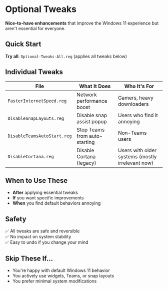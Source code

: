 # Optional Tweaks

**Nice-to-have enhancements** that improve the Windows 11 experience but aren't essential for everyone.

## Quick Start

**Try all**: `Optional-Tweaks-All.reg` (applies all tweaks below)

## Individual Tweaks

| File                        | What It Does                  | Who It's For                                     |
| --------------------------- | ----------------------------- | ------------------------------------------------ |
| `FasterInternetSpeed.reg`   | Network performance boost     | Gamers, heavy downloaders                        |
| `DisableSnapLayouts.reg`    | Disable snap assist popup     | Users who find it annoying                       |
| `DisableTeamsAutoStart.reg` | Stop Teams from auto-starting | Non-Teams users                                  |
| `DisableCortana.reg`        | Disable Cortana (legacy)      | Users with older systems (mostly irrelevant now) |

## When to Use These

-   **After** applying essential tweaks
-   **If** you want specific improvements
-   **When** you find default behaviors annoying

## Safety

✅ All tweaks are safe and reversible  
✅ No impact on system stability  
✅ Easy to undo if you change your mind

## Skip These If...

-   You're happy with default Windows 11 behavior
-   You actively use widgets, Teams, or snap layouts
-   You prefer minimal system modifications
